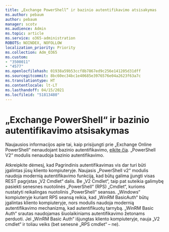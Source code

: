 ```yaml
---
title: „Exchange PowerShell“ ir bazinio autentifikavimo atsisakymas
ms.author: pebaum
author: pebaum
manager: scotv
ms.audience: Admin
ms.topic: article
ms.service: o365-administration
ROBOTS: NOINDEX, NOFOLLOW
localization_priority: Priority
ms.collection: Adm_O365
ms.custom:
- "3500011"
- "4577"
ms.openlocfilehash: 01938a59b53ccf8b7867ed9c256e141205d31dff
ms.sourcegitcommit: 8bc60ec34bc1e40685e3976576e04a2623f63a7c
ms.translationtype: HT
ms.contentlocale: lt-LT
ms.lasthandoff: 04/15/2021
ms.locfileid: "51813480"
---
```

# <a name="exchange-powershell-and-basic-authentication-deprecation"></a>„Exchange PowerShell“ ir bazinio autentifikavimo atsisakymas

Naujausios informacijos apie tai, kaip prisijungti prie „Exchange Online PowerShell“ nenaudojant bazinio autentifikavimo, [eikite čia](https://aka.ms/exops-docs). „PowerShell V2“ modulis nenaudoja bazinio autentifikavimo.

Atkreipkite dėmesį, kad Pagrindinis autentifikavimas vis dar turi būti įgalintas jūsų kliento kompiuteryje.
Naujasis „PowerShell v2“ modulis naudoja modernią autentifikavimo funkciją, kad būtų galima įjungti visas REST pagrįstas „V2 Cmdlet“ dalis. Be „V2 Cmdlet“, taip pat suteikia galimybę pasiekti senesnes nuotolinės „PowerShell“ (RPS) „Cmdlet“, kurioms nustatyti reikalingas nuotolinis „PowerShell“ seansas. „Windows“ kompiuteryje kuriant RPS seansą reikia, kad „WinRM BasicAuth“ būtų įgalintas kliento kompiuteryje, nors modulis naudoja modernią autentifikavimo mechanizmą, kad autentifikuotų tarnybą. „WinRM Basic Auth“ srautas naudojamas šiuolaikiniams autentifikavimo žetonams perduoti. Jei „WinRM Basic Auth“ išjungtas kliento kompiuteryje, nauja „V2 cmdlet“ ir toliau veiks (bet senesnė „RPS cmdlet“ – ne).
